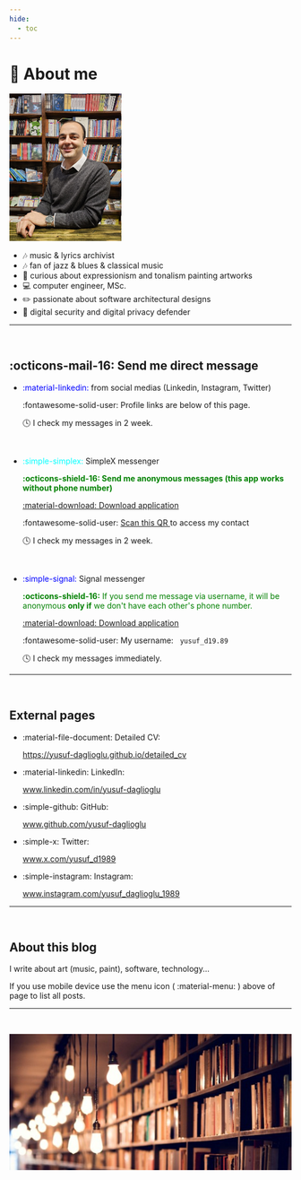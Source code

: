 ```yaml
---
hide:
  - toc
---
```


# 👤 About me

<img src="profile_photo.jpg" alt="profile photo" width="200">

- 🎶 music & lyrics archivist
- 🎶 fan of jazz & blues & classical music
- 🎨 curious about expressionism and tonalism painting artworks
- 💻 computer engineer, MSc.
- ✏️ passionate about software architectural designs
- 🔑 digital security and digital privacy defender

---

<br>

## :octicons-mail-16: Send me direct message

- <span style="color:blue">:material-linkedin:</span> from social medias (Linkedin, Instagram, Twitter)

    :fontawesome-solid-user: Profile links are below of this page.

    :clock4: I check my messages in 2 week.

<br>

- <span style="color:cyan">:simple-simplex:</span> SimpleX messenger

    <span style="color:green">__:octicons-shield-16: Send me anonymous messages (this app works without phone number)__</span>

    <a target="_blank" rel="noopener noreferrer" href="https://simplex.chat/downloads">:material-download: Download application</a>

    :fontawesome-solid-user: <a target="_blank" rel="noopener noreferrer" href="https://simplex.chat/contact#/?v=2-7&smp=smp%3A%2F%2F6iIcWT_dF2zN_w5xzZEY7HI2Prbh3ldP07YTyDexPjE%3D%40smp10.simplex.im%2Fo0K-BSl1hb4v9HDw-AlwEyq3HO73OSyS%23%2F%3Fv%3D1-4%26dh%3DMCowBQYDK2VuAyEAwN0w06hDE0rmOZ3htP8RatEptSUy3_WHQlSGG7P70k4%253D%26q%3Dc%26srv%3Drb2pbttocvnbrngnwziclp2f4ckjq65kebafws6g4hy22cdaiv5dwjqd.onion"> Scan this QR </a> to access my contact

    :clock4: I check my messages in 2 week.

<br>

- <span style="color:blue">:simple-signal:</span> Signal messenger

    <span style="color:green">__:octicons-shield-16:__ If you send me message via username, it will be anonymous __only if__ we don't have each other's phone number.</span>

    <a target="_blank" rel="noopener noreferrer" href="https://signal.org/download/">:material-download: Download application</a>

    :fontawesome-solid-user: My username: &nbsp; `yusuf_d19.89`

    :clock4: I check my messages immediately.

---

<br>

## External pages

- :material-file-document: Detailed CV:

    <a target="_blank" rel="noopener noreferrer" href="https://yusuf-daglioglu.github.io/detailed_cv">https://yusuf-daglioglu.github.io/detailed_cv</a>

- :material-linkedin: LinkedIn:

    <a target="_blank" rel="noopener noreferrer" href="https://www.linkedin.com/in/yusuf-daglioglu">www.linkedin.com/in/yusuf-daglioglu</a>

- :simple-github: GitHub:

    <a target="_blank" rel="noopener noreferrer" href="https://www.github.com/yusuf-daglioglu">www.github.com/yusuf-daglioglu</a>

- :simple-x: Twitter:

    <a target="_blank" rel="noopener noreferrer" href="https://www.x.com/yusuf_d1989">www.x.com/yusuf_d1989</a>

- :simple-instagram: Instagram:

    <a target="_blank" rel="noopener noreferrer" href="https://www.instagram.com/yusuf_daglioglu_1989">www.instagram.com/yusuf_daglioglu_1989</a>

---

<br>

## About this blog

I write about art (music, paint), software, technology...

If you use mobile device use the menu icon ( :material-menu: ) above of page to list all posts.

---

<br>

![books](./about_me_1.jpg)
